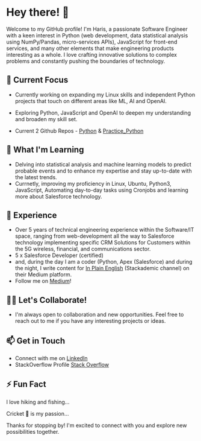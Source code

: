 # Hey there! 👋

Welcome to my GitHub profile! I'm Haris, a passionate Software Engineer with a keen interest in Python (web development, data statistical analysis using NumPy/Pandas, micro-services APIs), JavaScript for front-end services, and many other elements that make engineering products interesting as a whole. I love crafting innovative solutions to complex problems and constantly pushing the boundaries of technology.

## 🔭 Current Focus

- Currently working on expanding my Linux skills and independent Python projects that touch on different areas like ML, AI and OpenAI.
- Exploring Python, JavaScript and OpenAI to deepen my understanding and broaden my skill set.

- Current 2 Github Repos - [Python](https://github.com/KhanN-byte/Python) & [Practice_Python](https://github.com/KhanN-byte/Practice_Python)

## 🌱 What I'm Learning

- Delving into statistical analysis and machine learning models to predict probable events and to enhance my expertise and stay up-to-date with the latest trends.
- Currnetly, improving my proficiency in Linux, Ubuntu, Python3, JavaScript, Automating day-to-day tasks using Cronjobs and learning more about Salesforce technology.

## 💼 Experience

- Over 5 years of technical engineering experience within the Software/IT space, ranging from web-development all the way to Salesforce technology implementing specific CRM Solutions for Customers within the 5G wireless, financial, and communications sector.
- 5 x Salesforce Developer (certified)
- and, during the day I am a coder (Python, Apex (Salesforce) and during the night, I write content for [In Plain English](https://plainenglish.io/) (Stackademic channel) on their Medium platform.
- Follow me on [Medium](https://medium.com/@haris7991)!

## 👯‍♀️ Let's Collaborate!

- I'm always open to collaboration and new opportunities. Feel free to reach out to me if you have any interesting projects or ideas.

## 📫 Get in Touch

- Connect with me on [LinkedIn](https://www.linkedin.com/in/khan-haris/)
- StackOverflow Profile [Stack Overflow](https://stackoverflow.com/users/5387290/data-is-everything)

## ⚡ Fun Fact

I love hiking and fishing...

Cricket 🏏 is my passion...

Thanks for stopping by! I'm excited to connect with you and explore new possibilities together.

